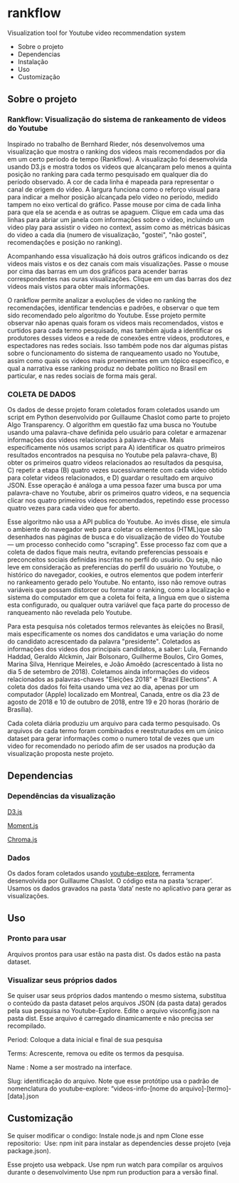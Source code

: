 # rankflow
Visualization tool for Youtube video recommendation system

- Sobre o projeto
- Dependencias
- Instalação
- Uso
- Customização


## Sobre o projeto
### Rankflow: Visualização do sistema de rankeamento de videos do Youtube

Inspirado no trabalho de Bernhard Rieder, nós desenvolvemos uma visualização que mostra o ranking dos videos mais recomendados por dia em um certo período de tempo (Rankflow). A visualização foi desenvolvida usando D3.js e mostra todos os videos que alcançaram pelo menos a quinta posição no ranking para cada termo pesquisado em qualquer dia do período observado. A cor de cada linha é mapeada para representar o canal de origem do video. A largura funciona como o reforço visual para para indicar a melhor posição alcançada pelo video no período, medido tampem no eixo vertical do gráfico. Passe mouse por cima de cada linha para que ela se acenda e as outras se apaguem. Clique em cada uma das linhas para abriar um janela com informações sobre o video, incluindo um video play para assistir o video no context, assim como as métricas básicas do video a cada dia (numero de visualização, "gostei", "não gostei", recomendações e posição no ranking).

Acompanhando essa visualização há dois outros gráficos indicando os dez videos mais vistos e os dez canais com mais visualizações. Passe o mouse por cima das barras em um dos gráficos para acender barras correspondentes nas ouras visualizações. Clique em um das barras dos dez videos mais vistos para obter mais informações.

O rankflow permite analizar a evoluções de video no ranking the recomendações, identificar tendencias e padrões, e observar o que tem sido recomendado pelo algoritmo do Youtube. Esse projeto permite observar não apenas quais foram os videos mais recomendados, vistos e curtidos para cada termo pesquisado, mas também ajuda a identificar os produtores desses videos e a rede de conexões entre videos, produtores, e espectadores nas redes sociais. Isso também pode nos dar algumas pistas sobre o funcionamento do sistema de ranqueamento usado no Youtube, assim como quais os videos mais proeminentes em um tópico especifico, e qual a narrativa esse ranking produz no debate político no Brasil em particular, e nas redes sociais de forma mais geral.

### COLETA DE DADOS
Os dados de desse projeto foram coletados foram coletados usando um script em Python desenvolvido por Guillaume Chaslot como parte to projeto Algo Transparency. O algorithm em questão faz uma busca no Youtube usando uma palavra-chave definida pelo usuário para coletar e armazenar informações dos videos relacionados à palavra-chave. Mais especificamente nós usamos script para A) identificar os quatro primeiros resultados encontrados na pesquisa no Youtube pela palavra-chave, B) obter os primeiros quatro videos relacionados ao resultados da pesquisa, C) repetir a etapa (B) quatro vezes sucessivamente com cada video obtido para coletar videos relacionados, e D) guardar o resultado em arquivo JSON. Esse operação é análoga a uma pessoa fazer uma busca por uma palavra-chave no Youtube, abrir os primeiros quatro videos, e na sequencia clicar nos quatro primeiros videos recomendados, repetindo esse processo quatro vezes para cada video que for aberto.

Esse algoritmo não usa a API publica do Youtube. Ao invés disse, ele simula o ambiente do navegador web para coletar os elementos (HTML)que são desenhados nas páginas de busca e do visualização de video do Youtube — um processo conhecido como "scraping". Esse processo faz com que a coleta de dados fique mais neutra, evitando preferencias pessoais e preconceitos sociais definidas inscritas no perfil do usuário. Ou seja, não leve em consideração as preferencias do perfil do usuário no Youtube, o histórico do navegador, cookies, e outros elementos que podem interferir no rankeamento gerado pelo Youtube. No entanto, isso não remove outras variáveis que possam distorcer ou formatar o ranking, como a localização e sistema do computador em que a coleta foi feita, a lingua em que o sistema esta configurado, ou qualquer outra variável que faça parte do processo de ranqueamento não revelada pelo Youtube.

Para esta pesquisa nós coletados termos relevantes às eleições no Brasil, mais especificamente os nomes dos candidatos e uma variação do nome do candidato acrescentado da palavra "presidente". Coletados as informações dos videos dos principais candidatos, a saber: Lula, Fernando Haddad, Geraldo Alckmin, Jair Bolsonaro, Guilherme Boulos, Ciro Gomes, Marina Silva, Henrique Meireles, e João Amoêdo (acrescentado à lista no dia 5 de setembro de 2018). Coletamos ainda informações do videos relacionados as palavras-chaves "Eleições 2018" e "Brazil Elections". A coleta dos dados foi feita usando uma vez ao dia, apenas por um computador (Apple) localizado em Montreal, Canada, entre os dia 23 de agosto de 2018 e 10 de outubro de 2018, entre 19 e 20 horas (horário de Brasília).

Cada coleta diária produziu um arquivo para cada termo pesquisado. Os arquivos de cada termo foram combinados e reestruturados em um único dataset para gerar informações como o numero total de vezes que um video for recomendado no período afim de ser usados na produção da visualização proposta neste projeto.

## Dependencias

### Dependências da visualização
[D3.js](https://d3js.org/)

[Moment.js](https://gka.github.io/chroma.js/)

[Chroma.js](https://momentjs.com/)

### Dados
Os dados foram coletados usando [youtube-explore](https://github.com/pnbt/youtube-explore), ferramenta desenvolvida por Guillaume Chaslot. O código esta na pasta ‘scraper’. Usamos os dados gravados na pasta ‘data’ neste no aplicativo para gerar as visualizações.

## Uso
### Pronto para usar
Arquivos prontos para usar estão na pasta dist.  Os dados estão na pasta dataset.

### Visualizar seus próprios dados
Se quiser usar seus próprios dados mantendo o mesmo sistema, substitua o conteúdo da pasta dataset pelos arquivos JSON (da pasta data) gerados pela sua pesquisa no Youtube-Explore. Edite o arquivo visconfig.json na pasta dist. Esse arquivo é carregado dinamicamente e não precisa ser recompilado.

Period: Coloque a data inicial e final de sua pesquisa

Terms: Acrescente, remova ou edite os termos da pesquisa.

Name : Nome a ser mostrado na interface.

Slug: identificação do arquivo. Note que esse protótipo usa o padrão de nomenclatura do youtube-explore: “videos-info-[nome do arquivo]-[termo]-[data].json

## Customização
Se quiser modificar o condigo:
Instale  node.js and npm
Clone esse repositorio: 
Use: npm init para instalar as dependencies desse projeto (veja package.json).

Esse projeto usa webpack.
Use npm run watch para compilar os arquivos durante o desenvolvimento
Use npm run production para a versão final.
